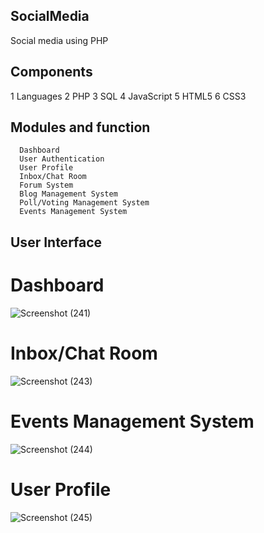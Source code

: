 ## SocialMedia
Social media using PHP 


## Components
1 Languages
2 PHP 
3 SQL 
4 JavaScript 
5 HTML5
6 CSS3

## Modules and function 

      Dashboard
      User Authentication
      User Profile
      Inbox/Chat Room
      Forum System
      Blog Management System
      Poll/Voting Management System
      Events Management System


## User Interface
# Dashboard
![Screenshot (241)](https://github.com/AshishJadhav45/SocialMedia/assets/77589461/726b61fe-f5bd-4336-8ff9-24a5b77617e1)
# Inbox/Chat Room
![Screenshot (243)](https://github.com/AshishJadhav45/SocialMedia/assets/77589461/41b39ae0-e4a0-4360-988c-74f89f4c8aeb)
# Events Management System
![Screenshot (244)](https://github.com/AshishJadhav45/SocialMedia/assets/77589461/968c191f-e655-4d7e-946e-8b9a65b7837c)
# User Profile
![Screenshot (245)](https://github.com/AshishJadhav45/SocialMedia/assets/77589461/4a682cad-452b-4602-bed8-9efd049ac88c)



